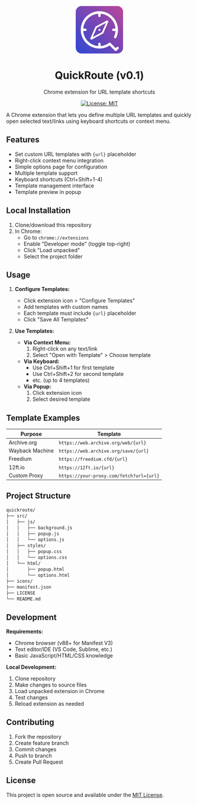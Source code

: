 <div align="center">
  <img src="icons/icon128.png" alt="QuickRoute Logo" width="128" height="128">
  <h1>QuickRoute (v0.1)</h1>
  <p>Chrome extension for URL template shortcuts</p>

  [![License: MIT](https://img.shields.io/badge/License-MIT-yellow.svg)](https://opensource.org/licenses/MIT)
</div>

A Chrome extension that lets you define multiple URL templates and quickly open selected text/links using keyboard shortcuts or context menu.

## Features
- Set custom URL templates with `{url}` placeholder
- Right-click context menu integration
- Simple options page for configuration
- Multiple template support
- Keyboard shortcuts (Ctrl+Shift+1-4)
- Template management interface
- Template preview in popup

## Local Installation
1. Clone/download this repository
2. In Chrome:
   - Go to `chrome://extensions`
   - Enable "Developer mode" (toggle top-right)
   - Click "Load unpacked"
   - Select the project folder

## Usage
1. **Configure Templates:**
   - Click extension icon > "Configure Templates"
   - Add templates with custom names
   - Each template must include `{url}` placeholder
   - Click "Save All Templates"

2. **Use Templates:**
   - **Via Context Menu:**
     1. Right-click on any text/link
     2. Select "Open with Template" > Choose template
   - **Via Keyboard:**
     - Use Ctrl+Shift+1 for first template
     - Use Ctrl+Shift+2 for second template
     - etc. (up to 4 templates)
   - **Via Popup:**
     1. Click extension icon
     2. Select desired template

## Template Examples
| Purpose | Template |
|---------|----------|
| Archive.org | `https://web.archive.org/web/{url}` |
| Wayback Machine | `https://web.archive.org/save/{url}` |
| Freedium | `https://freedium.cfd/{url}` |
| 12ft.io | `https://12ft.io/{url}` |
| Custom Proxy | `https://your-proxy.com/fetch?url={url}` |



## Project Structure
```plaintext
quickroute/
├── src/
│   ├── js/
│   │   ├── background.js
│   │   ├── popup.js
│   │   └── options.js
│   ├── styles/
│   │   ├── popup.css
│   │   └── options.css
│   └── html/
│       ├── popup.html
│       └── options.html
├── icons/
├── manifest.json
├── LICENSE
└── README.md
```

## Development
**Requirements:**
- Chrome browser (v88+ for Manifest V3)
- Text editor/IDE (VS Code, Sublime, etc.)
- Basic JavaScript/HTML/CSS knowledge

**Local Development:**
1. Clone repository
2. Make changes to source files
3. Load unpacked extension in Chrome
4. Test changes
5. Reload extension as needed

## Contributing
1. Fork the repository
2. Create feature branch
3. Commit changes
4. Push to branch
5. Create Pull Request

## License
This project is open source and available under the [MIT License](LICENSE).
